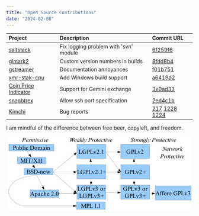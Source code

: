 ```yaml
---
title: "Open Source Contributions"
date: "2024-02-08"
---
```


|Project   |   Description   |   Commit URL   |
|:---|:---|:---|
| [saltstack](//www.saltstack.com/) | Fix logging problem with 'svn' module | [6f259f6](https://github.com/saltstack/salt/pull/56757) |
| [glmark2](//github.com/glmark2/glmark2)  | Custom version numbers in builds | [8fdd8b4](//github.com/glmark2/glmark2/commit/8fdd8b43af1b231958963ce525fef0d63598df69) |
| [gstreamer](//gstreamer.freedesktop.org/modules/gst-plugins-good.html) | Documentation annoyances | [f01b751](//gitlab.freedesktop.org/gstreamer/gst-plugins-good/-/commit/f01b751e5258ba26a508d0ee2e8a3540e1211bf1)  |
| [xmr-stak-cpu](//github.com/fireice-uk/xmr-stak-cpu) |  Add Windows build support  |  [a6419d2](//github.com/fireice-uk/xmr-stak-amd/pull/94/commits/a6419d2ef101b13173e6da7b9a360f5ccbe6d63e)    |
| [Coin Price Indicator](//github.com/bluppfisk/coinprice-indicator/) | Support for Gemini exchange | [3e0ad33](//github.com/bluppfisk/coinprice-indicator/pull/17/commits/3e0ad33d9a2ae4f54c6d4db47d48039fc40f7967)
| [snapbtrex](//github.com/yoshtec/snapbtrex) | Allow ssh port specification | [2ed4c1b](//github.com/yoshtec/snapbtrex/pull/1/commits/2ed4c1b49a5d8092e11ea34b0ed68eb4499c790b) |
| [Kimchi](//github.com/kimchi-project) | Bug reports | [217](//github.com/kimchi-project/wok/issues/217) [1228](//github.com/kimchi-project/kimchi/issues/1228) [1224](//github.com/kimchi-project/kimchi/issues/1224) |

I am mindful of the difference between free beer, copyleft, and freedom.

![FOSS licenses](./foss-licenses.png)
